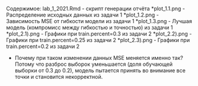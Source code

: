Содержимое:
lab_1_2021.Rmd - скрипт генерации отчёта
*plot_1.1.png - Распределение исходных данных из задачи 1
*plot_1.2.png - Зависимость MSE от гибкости модели из задачи 1
*plot_1.3.png - Лучшая модель (компромисс между гибкостью и точностью) из задачи 1
*plot_2.1).png - Графики при 	train.percent=0.3 из задачи 2
*plot_2.2).png - Графики при 	train.percent=0.25 из задачи 2
*plot_2.3).png - Графики при 	train.percent=0.2 из задачи 2

- Почему при таком изменении данных MSE меняется именно так?
Потому что разброс выборок уменьшается (доля обучающей выборки от 0.3 до 0.2),  модель пытается принять во внимание все точки и становится некорректной.
